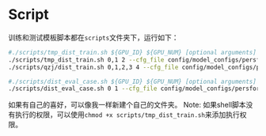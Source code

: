 # Script
训练和测试模板脚本都在`scripts`文件夹下，运行如下：
```bash
#./scripts/tmp_dist_train.sh ${GPU_ID} ${GPU_NUM} [optional arguments]
./scripts/tmp_dist_train.sh 0,1 2 --cfg_file config/model_configs/persformer.yaml --batch_size=8 --nepochs=40 --exp=PersFormer
./scripts/qzj/dist_train.sh 0,1,2,3 4 --cfg_file config/model_configs/persformer.yaml --batch_size=8 --nepochs=20 --exp=PersFormer_e100
```
```bash
#./scripts/dist_eval_case.sh ${GPU_ID} ${GPU_NUM} [optional arguments]
./scripts/dist_eval_case.sh 0 1 --cfg_file config/model_configs/persformer.yaml --batch_size=10
```
如果有自己的喜好，可以像我一样新建个自己的文件夹。
Note: 如果shell脚本没有执行的权限，可以使用`chmod +x scripts/tmp_dist_train.sh`来添加执行权限。
